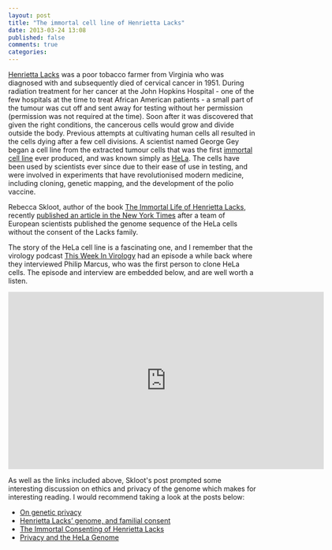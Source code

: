 ```yaml
---
layout: post
title: "The immortal cell line of Henrietta Lacks"
date: 2013-03-24 13:08
published: false
comments: true
categories: 
---
```


[Henrietta Lacks](http://en.wikipedia.org/wiki/Henrietta_Lacks) was a poor
tobacco farmer from Virginia who was diagnosed with and subsequently died of
cervical cancer in 1951. During radiation treatment for her cancer at the John
Hopkins Hospital - one of the few hospitals at the time to treat African
American patients - a small part of the tumour was cut off and sent away for
testing without her permission (permission was not required at the time). Soon
after it was discovered that given the right conditions, the cancerous cells
would grow and divide outside the body. Previous attempts at cultivating human
cells all resulted in the cells dying after a few cell divisions. A scientist
named George Gey began a cell line from the extracted tumour cells that was the
first [immortal cell line](http://en.wikipedia.org/wiki/Immortalised_cell_line)
ever produced, and was known simply as
[HeLa](http://en.wikipedia.org/wiki/HeLa). The cells have been used by
scientists ever since due to their ease of use in testing, and were involved in
experiments that have revolutionised modern medicine, including cloning,
genetic mapping, and the development of the polio vaccine.

Rebecca Skloot, author of the book [The Immortal Life of Henrietta
Lacks](http://en.wikipedia.org/wiki/The_Immortal_Life_of_Henrietta_Lacks),
recently [published an article in the New York
Times](http://www.nytimes.com/2013/03/24/opinion/sunday/the-immortal-life-of-henrietta-lacks-the-sequel.html)
after a team of European scientists published the genome sequence of the HeLa
cells without the consent of the Lacks family. 

The story of the HeLa cell line is a fascinating one, and I remember that the
virology podcast [This Week In Virology](http://www.twiv.tv/) had an episode a
while back where they interviewed Philip Marcus, who was the first person to
clone HeLa cells. The episode and interview are embedded below, and are well
worth a listen.

<iframe width="640" height="360" src="https://www.youtube.com/embed/Ggu9PMBvYn0" frameborder="0" allowfullscreen></iframe>

As well as the links included above, Skloot's post prompted some interesting
discussion on ethics and privacy of the genome which makes for interesting
reading. I would recommend taking a look at the posts below:

* [On genetic privacy](http://blogs.discovermagazine.com/gnxp/?p=20658)
* [Henrietta Lacks’ genome, and familial consent](http://blogs.discovermagazine.com/gnxp/?p=20609)
* [The Immortal Consenting of Henrietta Lacks](http://www.michaeleisen.org/blog/?p=1341)
* [Privacy and the HeLa Genome](http://www.the-scientist.com/?articles.view/articleNo/34840/title/Privacy-and-the-HeLa-Genome/)
